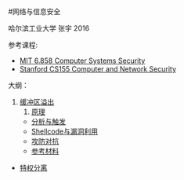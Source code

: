 #网络与信息安全

哈尔滨工业大学 张宇 2016

参考课程: 

- [MIT 6.858 Computer Systems Security](http://ocw.mit.edu/courses/electrical-engineering-and-computer-science/6-858-computer-systems-security-fall-2014/index.htm) 
- [Stanford CS155 Computer and Network Security](https://crypto.stanford.edu/cs155/)

大纲：

1. [缓冲区溢出](buffer-overflow)  
	1. [原理](buffer-overflow/buffer-overflow-1.md)
	- [分析与触发](buffer-overflow/buffer-overflow-2.md)
	- [Shellcode与漏洞利用](buffer-overflow/buffer-overflow-3.md)
	- [攻防对抗](buffer-overflow/buffer-overflow-4.md) 
	- [参考材料](buffer-overflow/supplyments) 
- [特权分离](privilege-separation)
